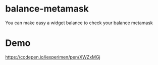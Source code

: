 # balance-metamask
You can make easy a widget balance to check your balance metamask

# Demo
https://codepen.io/iexperimen/pen/XWZxMGj
